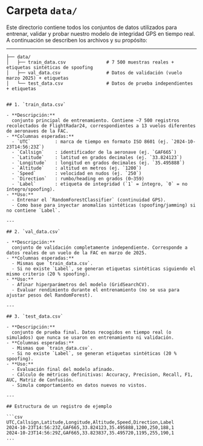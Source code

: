 # Carpeta `data/`

Este directorio contiene todos los conjuntos de datos utilizados para entrenar, validar y probar nuestro modelo de integridad GPS en tiempo real. A continuación se describen los archivos y su propósito:

---
```text
├── data/        
│   ├── train_data.csv               # 7 500 muestras reales + etiquetas sintéticas de spoofing
│   ├── val_data.csv                 # Datos de validación (vuelo marzo 2025) + etiquetas
│   └── test_data.csv                # Datos de prueba independientes + etiquetas


## 1. `train_data.csv`

- **Descripción:**  
  conjunto principal de entrenamiento. Contiene ~7 500 registros recolectados de FlightRadar24, correspondientes a 13 vuelos diferentes de aeronaves de la FAC.  
- **Columnas esperadas:**  
  - `UTC`         : marca de tiempo en formato ISO 8601 (ej. `2024-10-23T14:56:23Z`)  
  - `Callsign`    : identificador de la aeronave (ej. `GAF665`)  
  - `Latitude`    : latitud en grados decimales (ej. `33.824123`)  
  - `Longitude`   : longitud en grados decimales (ej. `35.495888`)  
  - `Altitude`    : altitud en metros (ej. `1200`)  
  - `Speed`       : velocidad en nudos (ej. `250`)  
  - `Direction`   : rumbo/heading en grados (0–359)  
  - `Label`       : etiqueta de integridad (`1` = íntegro, `0` = no íntegro/spoofing).  
- **Uso:**  
  - Entrenar el `RandomForestClassifier` (continuidad GPS).  
  - Como base para inyectar anomalías sintéticas (spoofing/jamming) si no contiene `Label`.  
  
---

## 2. `val_data.csv`

- **Descripción:**  
  conjunto de validación completamente independiente. Corresponde a datos reales de un vuelo de la FAC en marzo de 2025.  
- **Columnas esperadas:**  
  - Mismas que `train_data.csv`.  
  - Si no existe `Label`, se generan etiquetas sintéticas siguiendo el mismo criterio (20 % spoofing).  
- **Uso:**  
  - Afinar hiperparámetros del modelo (GridSearchCV).  
  - Evaluar rendimiento durante el entrenamiento (no se usa para ajustar pesos del RandomForest).  
 
---

## 3. `test_data.csv`

- **Descripción:**  
  conjunto de prueba final. Datos recogidos en tiempo real (o simulados) que nunca se usaron en entrenamiento ni validación.  
- **Columnas esperadas:**  
  - Mismas que `train_data.csv`.  
  - Si no existe `Label`, se generan etiquetas sintéticas (20 % spoofing).  
- **Uso:**  
  - Evaluación final del modelo afinado.  
  - Cálculo de métricas definitivas: Accuracy, Precision, Recall, F1, AUC, Matriz de Confusión.  
  - Simula comportamiento en datos nuevos no vistos.

---

## Estructura de un registro de ejemplo

```csv
UTC,Callsign,Latitude,Longitude,Altitude,Speed,Direction,Label
2024-10-23T14:56:23Z,GAF665,33.824123,35.495888,1200,250,188,1
2024-10-23T14:56:29Z,GAF665,33.823837,35.495720,1195,255,190,1
...


